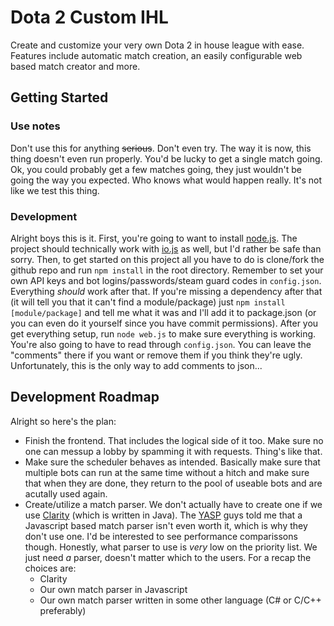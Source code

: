 # Dota 2 Custom IHL
Create and customize your very own Dota 2 in house league with ease. Features include automatic match creation, an easily configurable web based match creator and more.


## Getting Started
### Use notes
Don't use this for anything ~~serious~~. Don't even try. The way it is now, this thing doesn't even run properly. You'd be lucky to get a single match going. Ok, you could probably get a few matches going, they just wouldn't be going the way you expected. Who knows what would happen really. It's not like we test this thing.

### Development
Alright boys this is it. First, you're going to want to install [node.js](https://nodejs.org/en/). The project should technically work with [io.js](https://iojs.org/en/) as well, but I'd rather be safe than sorry. Then, to get started on this project all you have to do is clone/fork the github repo and run ```npm install``` in the root directory. Remember to set your own API keys and bot logins/passwords/steam guard codes in ```config.json```. Everything _should_ work after that. If you're missing a dependency after that (it will tell you that it can't find a module/package) just ```npm install [module/package]``` and tell me what it was and I'll add it to package.json (or you can even do it yourself since you have commit permissions). After you get everything setup, run ```node web.js``` to make sure everything is working. You're also going to have to read through ```config.json```. You can leave the "comments" there if you want or remove them if you think they're ugly. Unfortunately, this is the only way to add comments to json...

## Development Roadmap

Alright so here's the plan:
  * Finish the frontend. That includes the logical side of it too. Make sure no one can messup a lobby by spamming it with requests. Thing's like that.
  * Make sure the scheduler behaves as intended. Basically make sure that multiple bots can run at the same time without a hitch and make sure that when they are done, they return to the pool of useable bots and are acutally used again.
  * Create/utilize a match parser. We don't actually have to create one if we use [Clarity](https://github.com/skadistats/clarity) (which is written in Java). The [YASP](https://github.com/yasp-dota/rapier) guys told me that a Javascript based match parser isn't even worth it, which is why they don't use one. I'd be interested to see performance comparissons though. Honestly, what parser to use is *very* low on the priority list. We just need *a* parser, doesn't matter which to the users.
     For a recap the choices are: 
      * Clarity
      * Our own match parser in Javascript
      * Our own match parser written in some other language (C# or C/C++ preferably)
